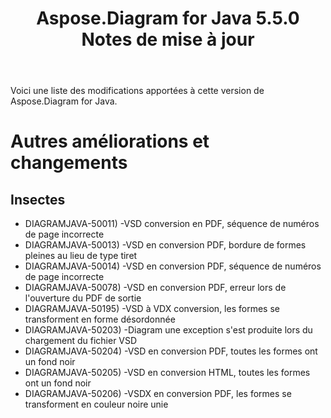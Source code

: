﻿---
title: Aspose.Diagram for Java 5.5.0 Notes de mise à jour
type: docs
weight: 50
url: /fr/java/aspose-diagram-for-java-5-5-0-release-notes/
---
Voici une liste des modifications apportées à cette version de Aspose.Diagram for Java.
# **Autres améliorations et changements**
## **Insectes**
- DIAGRAMJAVA-50011) -VSD conversion en PDF, séquence de numéros de page incorrecte
- DIAGRAMJAVA-50013) -VSD en conversion PDF, bordure de formes pleines au lieu de type tiret
- DIAGRAMJAVA-50014) -VSD en conversion PDF, séquence de numéros de page incorrecte
- DIAGRAMJAVA-50078) -VSD en conversion PDF, erreur lors de l'ouverture du PDF de sortie
- DIAGRAMJAVA-50195) -VSD à VDX conversion, les formes se transforment en forme désordonnée
- DIAGRAMJAVA-50203) -Diagram une exception s'est produite lors du chargement du fichier VSD
- DIAGRAMJAVA-50204) -VSD en conversion PDF, toutes les formes ont un fond noir
- DIAGRAMJAVA-50205) -VSD en conversion HTML, toutes les formes ont un fond noir
- DIAGRAMJAVA-50206) -VSDX en conversion PDF, les formes se transforment en couleur noire unie
